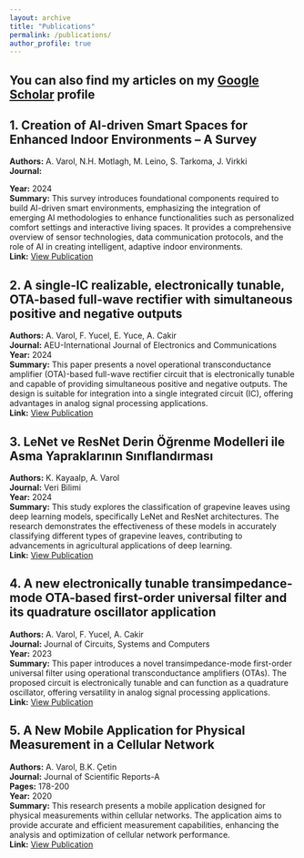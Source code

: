 ```yaml
---
layout: archive
title: "Publications"
permalink: /publications/
author_profile: true
---
```


You can also find my articles on my [Google Scholar](https://scholar.google.com/citations?user=ZDw8uCkAAAAJ&hl=en&oi=ao) profile
------

## 1. Creation of AI-driven Smart Spaces for Enhanced Indoor Environments – A Survey

**Authors:** A. Varol, N.H. Motlagh, M. Leino, S. Tarkoma, J. Virkki  
**Journal:**

**Year:** 2024  
**Summary:** This survey introduces foundational components required to build AI-driven smart environments, emphasizing the integration of emerging AI methodologies to enhance functionalities such as personalized comfort settings and interactive living spaces. It provides a comprehensive overview of sensor technologies, data communication protocols, and the role of AI in creating intelligent, adaptive indoor environments.  
**Link:** [View Publication](https://arxiv.org/pdf/2412.14708?)

## 2. A single-IC realizable, electronically tunable, OTA-based full-wave rectifier with simultaneous positive and negative outputs

**Authors:** A. Varol, F. Yucel, E. Yuce, A. Cakir  
**Journal:** AEU-International Journal of Electronics and Communications  
**Year:** 2024  
**Summary:** This paper presents a novel operational transconductance amplifier (OTA)-based full-wave rectifier circuit that is electronically tunable and capable of providing simultaneous positive and negative outputs. The design is suitable for integration into a single integrated circuit (IC), offering advantages in analog signal processing applications.  
**Link:** [View Publication](https://www.sciencedirect.com/science/article/abs/pii/S1434841124002590)

## 3. LeNet ve ResNet Derin Öğrenme Modelleri ile Asma Yapraklarının Sınıflandırması

**Authors:** K. Kayaalp, A. Varol  
**Journal:** Veri Bilimi  
**Year:** 2024  
**Summary:** This study explores the classification of grapevine leaves using deep learning models, specifically LeNet and ResNet architectures. The research demonstrates the effectiveness of these models in accurately classifying different types of grapevine leaves, contributing to advancements in agricultural applications of deep learning.  
**Link:** [View Publication](https://dergipark.org.tr/en/download/article-file/3937414)

## 4. A new electronically tunable transimpedance-mode OTA-based first-order universal filter and its quadrature oscillator application

**Authors:** A. Varol, F. Yucel, A. Cakir  
**Journal:** Journal of Circuits, Systems and Computers  
**Year:** 2023  
**Summary:** This paper introduces a novel transimpedance-mode first-order universal filter using operational transconductance amplifiers (OTAs). The proposed circuit is electronically tunable and can function as a quadrature oscillator, offering versatility in analog signal processing applications.  
**Link:** [View Publication](https://www.worldscientific.com/doi/abs/10.1142/S0218126623501840)

## 5. A New Mobile Application for Physical Measurement in a Cellular Network

**Authors:** A. Varol, B.K. Çetin  
**Journal:** Journal of Scientific Reports-A  
**Pages:** 178-200  
**Year:** 2020  
**Summary:** This research presents a mobile application designed for physical measurements within cellular networks. The application aims to provide accurate and efficient measurement capabilities, enhancing the analysis and optimization of cellular network performance.  
**Link:** [View Publication](https://dergipark.org.tr/en/download/article-file/1481124)



<!--
{% include base_path %}

 New style rendering if publication categories are defined 
{% if site.publication_category %}
  {% for category in site.publication_category  %}
    {% assign title_shown = false %}
    {% for post in site.publications reversed %}
      {% if post.category != category[0] %}
        {% continue %}
      {% endif %}
      {% unless title_shown %}
        <h2>{{ category[1].title }}</h2><hr />
        {% assign title_shown = true %}
      {% endunless %}
      {% include archive-single.html %}
    {% endfor %}
  {% endfor %}
{% else %}
  {% for post in site.publications reversed %}
    {% include archive-single.html %}
  {% endfor %}
{% endif %}
-->


